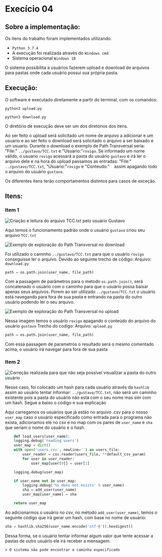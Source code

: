 # Execício 04

## Sobre a implementação:
Os itens do trabalho foram implementados utilizando:
- `Python 3.7.4`
- A execução foi realizada através do `Windows cmd`
- Sistema operacional `Windows 10`

O sistema possibilita a usuários fazerem upload e download de arquivos para pastas onde cada
usuário possui sua própria pasta.

## Execução:

O software é executado diretamente a partir do terminal, com os comandos:

```shell
python3 upload.py
```

```shell
python3 download.py
```

O diretório de execução deve ser um dos diretórios dos itens.

Ao ser feito o upload será solicitado um nome de arquivo a adicionar e um usuario e ao ser 
feito o download será solicitado o arquivo a ser baixado e um usuario. Durante o download o 
exemplo de Path Transversal seria: "File:" `../gustavo/TCC.txt` e "Usuario:"`rovigo`. Se 
informado um nome válido, o usuario `rovigo` acessará a pasta do usuário `gustavo` e irá 
ler o arquivo dele e na hora do upload passamos as entradas: "File:" `../gustavo/TCC.txt`,
 "Usuario:"`rovigo` e "Conteudo:" ` ` assim apagando todo o arquivo do usuário `gustavo`.

Os diferentes itens terão comportamentos distintos para casos de exceção.

## Itens:

### Item 1
![Criação e leitura do arquivo TCC.txt pelo usuário Gustavo](proj_item_1/Evidencia.png)

Aqui temos o funcionamento padrão onde o usuário `gustavo` criou seu arquivo `TCC.txt`

![Exemplo de exploração do Path Transversal no download](proj_item_1/Evidencia2.png)

Foi utilizado o caminho `../gustavo/TCC.txt` para que o usuário `rovigo` conseguisse ler
o arquivo.
Devido ao seguinte trecho de código:
Arquivo: `download.py`
```Python
path = os.path.join(user_name, file_path)
```
Com a passagem de parâmetros para o metodo `os.path.join()`, será concatenado o usuário 
com o caminho para que o usuário possa baixar apenas seus arquivos.
Porem ao ser utilizado `../gustavo/TCC.txt` o usuário está navegando para fora de sua pasta
e entrando na pasta do outro usuário podendo ler o seu arquivo.

![Exemplo de exploração do Path Transversal no upload](proj_item_1/Evidencia3.png)

Nessa imagem temos o usuário `rovigo` apagando o conteúdo do arquivo do usuário `gustavo`
Trecho do codigo:
Arquivo: `upload.py`

```Python
path = os.path.join(user_name, file_path)
```
Com essa passagem de parametros o resultado será o mesmo comentado acima, o usuário irá
navegar para fora de sua pasta


### Item 2
![Correção realizada para que não seja possível visualizar a pasta do outro usuário](proj_item_2/Evidencia.png)

Nesse caso, foi colocado um hash para cada usuário através da `hashlib` assim ao usuário 
tentar informar: `../gustavo/TCC.txt`, não será um caminho existente pois a pasta do 
usuário não está com o seu nome mas sim com um hash.
Segue a baixo o código e sua explicação

Aqui carregamos os usuários que já estão no arquivo .csv para o nosso `user_map` 
caso o usuário especificado como entrada para o programa não exista, adicionamos
ele no csv e no map com os pares de `user_name` e `sha` que seriam o nome do usuário e o
hash. 
```python
    def load_users(user_name):
    logging.debug('reading users')
    user_map = dict()
    with open('users.csv', newline='') as users_file:
        user_reader = csv.reader(users_file, **default_csv_param)
        for user in user_reader:
            user_map[user[0]] = user[1]

    logging.debug(user_map)

    if user_name not in user_map:
        logging.debug('%s does not exists' % user_name)
        sha = add_user(user_name)
        user_map[user_name] = sha

    return user_map
```

Ao adicionarmos o usuário no csv, no método `add_user(user_name)`, temos o seguinte código 
que irá gerar um hash, com base no nome de usuário:

```python
sha = hashlib.sha256(user_name.encode('utf-8')).hexdigest()
```

Dessa forma, se o usuário tentar informar algum valor que tente acessar a pastas
de outro usuário ele irá receber a mensagem: 

```shell
> O sistema não pode encontrar o caminho especificado
```
